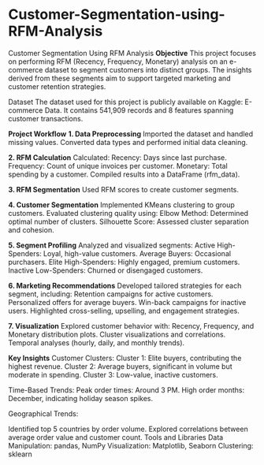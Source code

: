 # Customer-Segmentation-using-RFM-Analysis

Customer Segmentation Using RFM Analysis
**Objective**
This project focuses on performing RFM (Recency, Frequency, Monetary) analysis on an e-commerce dataset to segment customers into distinct groups. The insights derived from these segments aim to support targeted marketing and customer retention strategies.

Dataset
The dataset used for this project is publicly available on Kaggle: E-commerce Data. It contains 541,909 records and 8 features spanning customer transactions.

**Project Workflow**
**1. Data Preprocessing**
Imported the dataset and handled missing values.
Converted data types and performed initial data cleaning.

**2. RFM Calculation**
Calculated:
Recency: Days since last purchase.
Frequency: Count of unique invoices per customer.
Monetary: Total spending by a customer.
Compiled results into a DataFrame (rfm_data).

**3. RFM Segmentation**
Used RFM scores to create customer segments.

**4. Customer Segmentation**
Implemented KMeans clustering to group customers.
Evaluated clustering quality using:
Elbow Method: Determined optimal number of clusters.
Silhouette Score: Assessed cluster separation and cohesion.

**5. Segment Profiling**
Analyzed and visualized segments:
Active High-Spenders: Loyal, high-value customers.
Average Buyers: Occasional purchasers.
Elite High-Spenders: Highly engaged, premium customers.
Inactive Low-Spenders: Churned or disengaged customers.

**6. Marketing Recommendations**
Developed tailored strategies for each segment, including:
Retention campaigns for active customers.
Personalized offers for average buyers.
Win-back campaigns for inactive users.
Highlighted cross-selling, upselling, and engagement strategies.

**7. Visualization**
Explored customer behavior with:
Recency, Frequency, and Monetary distribution plots.
Cluster visualizations and correlations.
Temporal analyses (hourly, daily, and monthly trends).

**Key Insights**
Customer Clusters:
Cluster 1: Elite buyers, contributing the highest revenue.
Cluster 2: Average buyers, significant in volume but moderate in spending.
Cluster 3: Low-value, inactive customers.

Time-Based Trends:
Peak order times: Around 3 PM.
High order months: December, indicating holiday season spikes.

Geographical Trends:

Identified top 5 countries by order volume.
Explored correlations between average order value and customer count.
Tools and Libraries
Data Manipulation: pandas, NumPy
Visualization: Matplotlib, Seaborn
Clustering: sklearn
